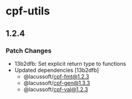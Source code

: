 # cpf-utils

## 1.2.4

### Patch Changes

- 13b2dfb: Set explicit return type to functions
- Updated dependencies [13b2dfb]
  - @lacussoft/cpf-fmt@1.2.3
  - @lacussoft/cpf-gen@1.3.3
  - @lacussoft/cpf-val@1.2.3

